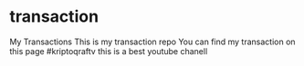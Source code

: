 # transaction
My Transactions
This is my transaction repo
You can find my transaction on this page
#kriptoqraftv
this is a best youtube chanell
